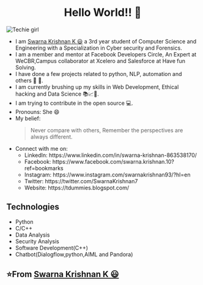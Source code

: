 <h1 style="text-align:center;"><b>Hello World!! 👋</b></h1>
<img src="https://i.pinimg.com/236x/a0/d8/d3/a0d8d396ff075c097d48421a5b7a2a63--cute-paintings-veronica.jpg" class="center" alt="Techie girl">
<ul>
  <li>I am <a href="<a href="https://www.linkedin.com/in/swarna-krishnan-863538170/">Swarna Krishnan K 😃</a> a 3rd year student of Computer Science and Engineering with a Specialization in Cyber security and Forensics.</li>
  <li>I am a member and mentor at Facebook Developers Circle, An Expert at WeCBR,Campus collaborator at Xcelero and Salesforce at Have fun Solving.</li>
  <li>I have done a few projects related to python, NLP, automation and others 🤩 🎈.</li>
  <li>I am currently brushing up my skills in Web Development, Ethical hacking and Data Science 📚📈🔬.</li>
  <li>I am trying to contribute in the open source 💻.</li>
  <li>Pronouns: She 😄</li>
  <li>My belief: <blockquote> Never compare with others, Remember the perspectives are always different. </blockquote>  
  <li>Connect with me on:
    <ul>
    <li>LinkedIn: https://www.linkedin.com/in/swarna-krishnan-863538170/</li>
    <li>Facebook: https://www.facebook.com/swarna.krishnan.10?ref=bookmarks</li>
    <li>Instagram: https://www.instagram.com/swarnakrishnan93/?hl=en</li>
    <li>Twitter: https://twitter.com/SwarnaKrishnan7</li>
    <li>Website: https://tdummies.blogspot.com/</li>
    </ul>
    </li>   
</ul>
    <h2>Technologies</h2>
    <ul>
    <li>Python</li>
    <li>C/C++</li>
    <li>Data Analysis</li>
    <li>Security Analysis</li>
    <li>Software Development(C++)</li>
    <li>Chatbot(Dialogflow,python,AIML and Pandora)</li>
    </ul>
    


<h2><b>⭐️From <a href="<a href="https://github.com/swarnakrishnan">Swarna Krishnan K 😃</a></b></h2>
    
    
    


